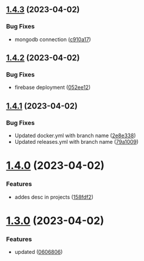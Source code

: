 ## [1.4.3](https://github.com/manthanank/portfolio/compare/v1.4.2...v1.4.3) (2023-04-02)


### Bug Fixes

* mongodb connection ([c910a17](https://github.com/manthanank/portfolio/commit/c910a17659fa27c0f344b3e5f89269ce63b09e8a))



## [1.4.2](https://github.com/manthanank/portfolio/compare/v1.4.1...v1.4.2) (2023-04-02)


### Bug Fixes

* firebase deployment ([052ee12](https://github.com/manthanank/portfolio/commit/052ee121bb212fc5357a1261fe7a295a50d88fa3))



## [1.4.1](https://github.com/manthanank/portfolio/compare/v1.4.0...v1.4.1) (2023-04-02)


### Bug Fixes

* Updated docker.yml with branch name ([2e8e338](https://github.com/manthanank/portfolio/commit/2e8e338743d55e08776268b11bf28d16ed8df29a))
* Updated releases.yml with branch name ([79a1009](https://github.com/manthanank/portfolio/commit/79a1009eea0496d6ac983ce1358eb29d280dec52))



# [1.4.0](https://github.com/manthanank/portfolio/compare/v1.3.0...v1.4.0) (2023-04-02)


### Features

* addes desc in projects ([158fdf2](https://github.com/manthanank/portfolio/commit/158fdf237d9e1ed8e8ecaeac59bae3fb5095ba6c))



# [1.3.0](https://github.com/manthanank/portfolio/compare/v1.2.0...v1.3.0) (2023-04-02)


### Features

* updated ([0606806](https://github.com/manthanank/portfolio/commit/0606806216a5a3672def0c6f63e7dc7ab89c7468))



